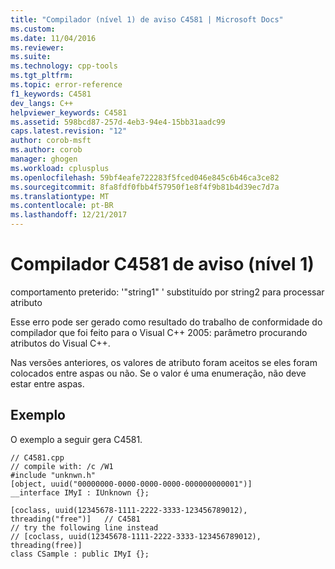 ```yaml
---
title: "Compilador (nível 1) de aviso C4581 | Microsoft Docs"
ms.custom: 
ms.date: 11/04/2016
ms.reviewer: 
ms.suite: 
ms.technology: cpp-tools
ms.tgt_pltfrm: 
ms.topic: error-reference
f1_keywords: C4581
dev_langs: C++
helpviewer_keywords: C4581
ms.assetid: 598bcd87-257d-4eb3-94e4-15bb31aadc99
caps.latest.revision: "12"
author: corob-msft
ms.author: corob
manager: ghogen
ms.workload: cplusplus
ms.openlocfilehash: 59bf4eafe722283f5fced046e845c6b46ca3ce82
ms.sourcegitcommit: 8fa8fdf0fbb4f57950f1e8f4f9b81b4d39ec7d7a
ms.translationtype: MT
ms.contentlocale: pt-BR
ms.lasthandoff: 12/21/2017
---
```

# <a name="compiler-warning-level-1-c4581"></a>Compilador C4581 de aviso (nível 1)
comportamento preterido: '"string1" ' substituído por string2 para processar atributo  
  
 Esse erro pode ser gerado como resultado do trabalho de conformidade do compilador que foi feito para o Visual C++ 2005: parâmetro procurando atributos do Visual C++.  
  
 Nas versões anteriores, os valores de atributo foram aceitos se eles foram colocados entre aspas ou não. Se o valor é uma enumeração, não deve estar entre aspas.  
  
## <a name="example"></a>Exemplo  
 O exemplo a seguir gera C4581.  
  
```  
// C4581.cpp  
// compile with: /c /W1  
#include "unknwn.h"  
[object, uuid("00000000-0000-0000-0000-000000000001")]  
__interface IMyI : IUnknown {};  
  
[coclass, uuid(12345678-1111-2222-3333-123456789012), threading("free")]   // C4581  
// try the following line instead  
// [coclass, uuid(12345678-1111-2222-3333-123456789012), threading(free)]  
class CSample : public IMyI {};  
```